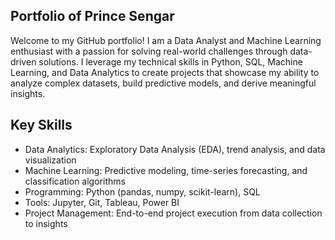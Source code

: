 ## Portfolio of Prince Sengar
Welcome to my GitHub portfolio! I am a Data Analyst and Machine Learning enthusiast with a passion for solving real-world challenges through data-driven solutions. I leverage my technical skills in Python, SQL, Machine Learning, and Data Analytics to create projects that showcase my ability to analyze complex datasets, build predictive models, and derive meaningful insights.
## Key Skills
* Data Analytics: Exploratory Data Analysis (EDA), trend analysis, and data visualization
* Machine Learning: Predictive modeling, time-series forecasting, and classification algorithms
* Programming: Python (pandas, numpy, scikit-learn), SQL
* Tools: Jupyter, Git, Tableau, Power BI
* Project Management: End-to-end project execution from data collection to insights
